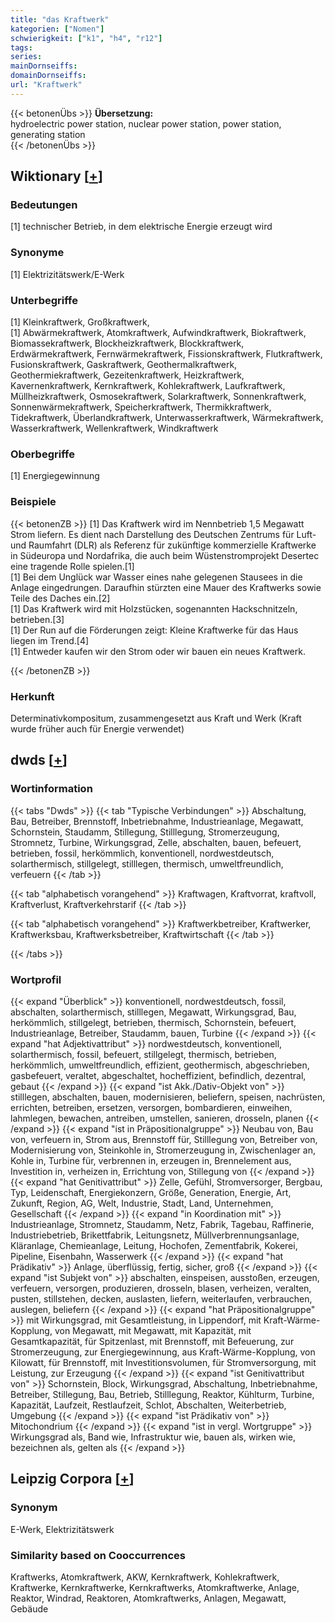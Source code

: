 ```yaml
---
title: "das Kraftwerk"
kategorien: ["Nomen"]
schwierigkeit: ["k1", "h4", "r12"]
tags:
series:
mainDornseiffs:
domainDornseiffs:
url: "Kraftwerk"
---
```


{{< betonenÜbs >}}
**Übersetzung:**  
hydroelectric power station, nuclear power station, power station, generating station  
{{< /betonenÜbs >}}

## Wiktionary [[+](https://de.wiktionary.org/wiki/Kraftwerk)]

### Bedeutungen
[1] technischer Betrieb, in dem elektrische Energie erzeugt wird  

### Synonyme
[1] Elektrizitätswerk/E-Werk  

### Unterbegriffe
[1] Kleinkraftwerk, Großkraftwerk,  
[1] Abwärmekraftwerk, Atomkraftwerk, Aufwindkraftwerk, Biokraftwerk, Biomassekraftwerk, Blockheizkraftwerk, Blockkraftwerk, Erdwärmekraftwerk, Fernwärmekraftwerk, Fissionskraftwerk, Flutkraftwerk, Fusionskraftwerk, Gaskraftwerk, Geothermalkraftwerk, Geothermiekraftwerk, Gezeitenkraftwerk, Heizkraftwerk, Kavernenkraftwerk, Kernkraftwerk, Kohlekraftwerk, Laufkraftwerk, Müllheizkraftwerk, Osmosekraftwerk, Solarkraftwerk, Sonnenkraftwerk, Sonnenwärmekraftwerk, Speicherkraftwerk, Thermikkraftwerk, Tidekraftwerk, Überlandkraftwerk, Unterwasserkraftwerk, Wärmekraftwerk, Wasserkraftwerk, Wellenkraftwerk, Windkraftwerk  

### Oberbegriffe
[1] Energiegewinnung  

### Beispiele
{{< betonenZB >}}
[1] Das Kraftwerk wird im Nennbetrieb 1,5 Megawatt Strom liefern. Es dient nach Darstellung des Deutschen Zentrums für Luft- und Raumfahrt (DLR) als Referenz für zukünftige kommerzielle Kraftwerke in Südeuropa und Nordafrika, die auch beim Wüstenstromprojekt Desertec eine tragende Rolle spielen.[1]  
[1] Bei dem Unglück war Wasser eines nahe gelegenen Stausees in die Anlage eingedrungen. Daraufhin stürzten eine Mauer des Kraftwerks sowie Teile des Daches ein.[2]  
[1] Das Kraftwerk wird mit Holzstücken, sogenannten Hackschnitzeln, betrieben.[3]  
[1] Der Run auf die Förderungen zeigt: Kleine Kraftwerke für das Haus liegen im Trend.[4]  
[1] Entweder kaufen wir den Strom oder wir bauen ein neues Kraftwerk.  

{{< /betonenZB >}}
### Herkunft
Determinativkompositum, zusammengesetzt aus Kraft und Werk (Kraft wurde früher auch für Energie verwendet)  



## dwds [[+](https://www.dwds.de/wb/Kraftwerk)]

### Wortinformation
{{< tabs "Dwds" >}}
{{< tab "Typische Verbindungen" >}}
Abschaltung, Bau, Betreiber, Brennstoff, Inbetriebnahme, Industrieanlage, Megawatt, Schornstein, Staudamm, Stillegung, Stilllegung, Stromerzeugung, Stromnetz, Turbine, Wirkungsgrad, Zelle, abschalten, bauen, befeuert, betrieben, fossil, herkömmlich, konventionell, nordwestdeutsch, solarthermisch, stillgelegt, stilllegen, thermisch, umweltfreundlich, verfeuern
{{< /tab >}}

{{< tab "alphabetisch vorangehend" >}}
Kraftwagen, Kraftvorrat, kraftvoll, Kraftverlust, Kraftverkehrstarif
{{< /tab >}}

{{< tab "alphabetisch vorangehend" >}}
Kraftwerkbetreiber, Kraftwerker, Kraftwerksbau, Kraftwerksbetreiber, Kraftwirtschaft
{{< /tab >}}

{{< /tabs >}}

### Wortprofil
{{< expand "Überblick" >}} konventionell, nordwestdeutsch, fossil, abschalten, solarthermisch, stilllegen, Megawatt, Wirkungsgrad, Bau, herkömmlich, stillgelegt, betrieben, thermisch, Schornstein, befeuert, Industrieanlage, Betreiber, Staudamm, bauen, Turbine {{< /expand >}}
{{< expand "hat Adjektivattribut" >}} nordwestdeutsch, konventionell, solarthermisch, fossil, befeuert, stillgelegt, thermisch, betrieben, herkömmlich, umweltfreundlich, effizient, geothermisch, abgeschrieben, gasbefeuert, veraltet, abgeschaltet, hocheffizient, befindlich, dezentral, gebaut {{< /expand >}}
{{< expand "ist Akk./Dativ-Objekt von" >}} stilllegen, abschalten, bauen, modernisieren, beliefern, speisen, nachrüsten, errichten, betreiben, ersetzen, versorgen, bombardieren, einweihen, lahmlegen, bewachen, antreiben, umstellen, sanieren, drosseln, planen {{< /expand >}}
{{< expand "ist in Präpositionalgruppe" >}} Neubau von, Bau von, verfeuern in, Strom aus, Brennstoff für, Stilllegung von, Betreiber von, Modernisierung von, Steinkohle in, Stromerzeugung in, Zwischenlager an, Kohle in, Turbine für, verbrennen in, erzeugen in, Brennelement aus, Investition in, verheizen in, Errichtung von, Stillegung von {{< /expand >}}
{{< expand "hat Genitivattribut" >}} Zelle, Gefühl, Stromversorger, Bergbau, Typ, Leidenschaft, Energiekonzern, Größe, Generation, Energie, Art, Zukunft, Region, AG, Welt, Industrie, Stadt, Land, Unternehmen, Gesellschaft {{< /expand >}}
{{< expand "in Koordination mit" >}} Industrieanlage, Stromnetz, Staudamm, Netz, Fabrik, Tagebau, Raffinerie, Industriebetrieb, Brikettfabrik, Leitungsnetz, Müllverbrennungsanlage, Kläranlage, Chemieanlage, Leitung, Hochofen, Zementfabrik, Kokerei, Pipeline, Eisenbahn, Wasserwerk {{< /expand >}}
{{< expand "hat Prädikativ" >}} Anlage, überflüssig, fertig, sicher, groß {{< /expand >}}
{{< expand "ist Subjekt von" >}} abschalten, einspeisen, ausstoßen, erzeugen, verfeuern, versorgen, produzieren, drosseln, blasen, verheizen, veralten, pusten, stillstehen, decken, auslasten, liefern, weiterlaufen, verbrauchen, auslegen, beliefern {{< /expand >}}
{{< expand "hat Präpositionalgruppe" >}} mit Wirkungsgrad, mit Gesamtleistung, in Lippendorf, mit Kraft-Wärme-Kopplung, von Megawatt, mit Megawatt, mit Kapazität, mit Gesamtkapazität, für Spitzenlast, mit Brennstoff, mit Befeuerung, zur Stromerzeugung, zur Energiegewinnung, aus Kraft-Wärme-Kopplung, von Kilowatt, für Brennstoff, mit Investitionsvolumen, für Stromversorgung, mit Leistung, zur Erzeugung {{< /expand >}}
{{< expand "ist Genitivattribut von" >}} Schornstein, Block, Wirkungsgrad, Abschaltung, Inbetriebnahme, Betreiber, Stillegung, Bau, Betrieb, Stilllegung, Reaktor, Kühlturm, Turbine, Kapazität, Laufzeit, Restlaufzeit, Schlot, Abschalten, Weiterbetrieb, Umgebung {{< /expand >}}
{{< expand "ist Prädikativ von" >}} Mitochondrium {{< /expand >}}
{{< expand "ist in vergl. Wortgruppe" >}} Wirkungsgrad als, Band wie, Infrastruktur wie, bauen als, wirken wie, bezeichnen als, gelten als {{< /expand >}}

## Leipzig Corpora [[+](https://corpora.uni-leipzig.de/en/res?word=Kraftwerk&corpusId=deu_newscrawl-public_2018)]


### Synonym
E-Werk, Elektrizitätswerk


### Similarity based on Cooccurrences
Kraftwerks, Atomkraftwerk, AKW, Kernkraftwerk, Kohlekraftwerk, Kraftwerke, Kernkraftwerke, Kernkraftwerks, Atomkraftwerke, Anlage, Reaktor, Windrad, Reaktoren, Atomkraftwerks, Anlagen, Megawatt, Gebäude

